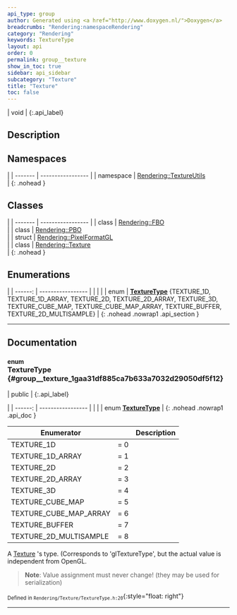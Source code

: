 ```yaml
---
api_type: group
author: Generated using <a href="http://www.doxygen.nl/">Doxygen</a>
breadcrumbs: "Rendering:namespaceRendering"
category: "Rendering"
keywords: TextureType
layout: api
order: 0
permalink: group__texture
show_in_toc: true
sidebar: api_sidebar
subcategory: "Texture"
title: "Texture"
toc: false
---
```


| void |
{:.api_label}

## Description





## Namespaces

|
| ------- | ----------------- |
| namespace | [Rendering::TextureUtils](namespaceRendering_1_1TextureUtils) <br/>  |
{: .nohead }


## Classes

|
| ------- | ----------------- |
| class | [Rendering::FBO](classRendering_1_1FBO) <br/>  |
| class | [Rendering::PBO](classRendering_1_1PBO) <br/>  |
| struct | [Rendering::PixelFormatGL](structRendering_1_1PixelFormatGL) <br/>  |
| class | [Rendering::Texture](classRendering_1_1Texture) <br/>  |
{: .nohead }


## Enumerations

|
| ------: | ----------------- |
|  | |
| enum | **[TextureType](#group%5F%5Ftexture_1gaa31df885ca7b633a7032d29050df5f12)** {TEXTURE_1D, TEXTURE_1D_ARRAY, TEXTURE_2D, TEXTURE_2D_ARRAY, TEXTURE_3D, TEXTURE_CUBE_MAP, TEXTURE_CUBE_MAP_ARRAY, TEXTURE_BUFFER, TEXTURE_2D_MULTISAMPLE} |
{: .nohead .nowrap1 .api_section }


-------------------------------------------------------------------

## Documentation

### <small>enum</small><br/> TextureType {#group__texture_1gaa31df885ca7b633a7032d29050df5f12}

| public |
{:.api_label}

|
| ------: | ----------------- |
|  |
| enum **[TextureType](#group%5F%5Ftexture_1gaa31df885ca7b633a7032d29050df5f12)** |
{: .nohead .nowrap1 .api_doc }

| Enumerator |    | Description |
| ---------- | -- | ----------- |
TEXTURE_1D | = 0 |  |
TEXTURE_1D_ARRAY | = 1 |  |
TEXTURE_2D | = 2 |  |
TEXTURE_2D_ARRAY | = 3 |  |
TEXTURE_3D | = 4 |  |
TEXTURE_CUBE_MAP | = 5 |  |
TEXTURE_CUBE_MAP_ARRAY | = 6 |  |
TEXTURE_BUFFER | = 7 |  |
TEXTURE_2D_MULTISAMPLE | = 8 |  |




A [Texture](classRendering_1_1Texture) 's type. (Corresponds to 'glTextureType', but the actual value is independent from OpenGL.
> **Note**: Value assignment must never change! (they may be used for serialization)






<sub>Defined in `Rendering/Texture/TextureType.h:20`</sub>{:style="float: right"}

-------------------------------------------------------------------

